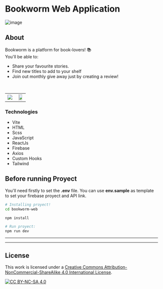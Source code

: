 # Bookworm Web Application
![image](https://user-images.githubusercontent.com/73697174/174844644-1549b230-833e-49b2-8290-34605f6af92a.png)
<br/>

## About
Bookworm is a platform for book-lovers! 📚<br/>
You'll be able to:
- Share your favourite stories.
- Find new titles to add to your shelf
- Join out monthly give away just by creating a review!
<br/>

<table>
  <tbody>
    <tr>
      <td align="center">
        <img src="https://user-images.githubusercontent.com/73697174/174842504-0b55ca11-0b3f-490a-bf54-76afdb9e054b.png" >
      </td>
      <td align="center">
        <img src="https://user-images.githubusercontent.com/73697174/174843606-7f2b4046-0920-4875-93ef-b5c7ab301744.png" width="75%">
      </td>
    </tr>
  </tbody>
</table>

### Technologies
- Vite 
- HTML
- Scss
- JavaScript
- ReactJs
- Firebase
- Axios
- Custom Hooks
- Tailwind


## Before running Proyect

You'll need firstly to set the **.env** file. You can use **env.sample** as template to set your firebase proyect and API link.

```bash
# Installing proyect!
cd bookworm-web

npm install

# Run proyect:
npm run dev

```
---
--- 

## License

This work is licensed under a [Creative Commons Attribution-NonCommercial-ShareAlike 4.0
International License][cc-by-nc-sa].

[![CC BY-NC-SA 4.0][cc-by-nc-sa-image]][cc-by-nc-sa]

[cc-by-nc-sa]: http://creativecommons.org/licenses/by-nc-sa/4.0/
[cc-by-nc-sa-image]: https://licensebuttons.net/l/by-nc-sa/4.0/88x31.png
[cc-by-nc-sa-shield]: https://img.shields.io/badge/License-CC%20BY--NC--SA%204.0-lightgrey.svg
